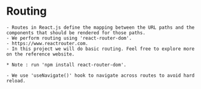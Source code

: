 # Routing
    - Routes in React.js define the mapping between the URL paths and the components that should be rendered for those paths.
    - We perform routing using 'react-router-dom'.
    - https://www.reactrouter.com.
    - In this project we will do basic routing. Feel free to explore more on the reference website.

    * Note : run 'npm install react-router-dom'.

    - We use 'useNavigate()' hook to navigate across routes to avoid hard reload.